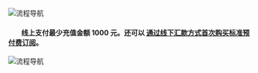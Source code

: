 <properties
	pageTitle="Azure 标准预付费订阅申请和注册指南 | Azure"
    description="Azure 标准预付费订阅申请和注册指南"
    services=""
    documentationCenter=""
    authors=""
    manager=""
    editor=""
    tags=""/>

<tags ms.service="" ms.date="" wacn.date="" wacn.lang="cn"/>

![流程导航](//wacndevelop.blob.core.chinacloudapi.cn/marketing-resource/css/images/pricing/billing/azure-pia-application-and-signup/PIA0906.jpg)

#### &nbsp;&nbsp;&nbsp;&nbsp;&nbsp;&nbsp;&nbsp;&nbsp;线上支付最少充值金额 1000 元。还可以 <a id="azure-pia-application-and-signup_azure-wire-transfer-pia-new" href="/pricing/billing/azure-wire-transfer-pia-new/">通过线下汇款方式首次购买标准预付费订阅</a>。

![流程导航](//wacndevelop.blob.core.chinacloudapi.cn/marketing-resource/css/images/pricing/billing/azure-pia-application-and-signup/PIA0906-2.jpg)

